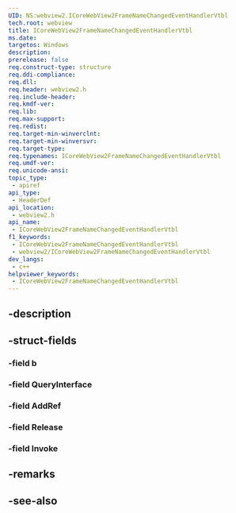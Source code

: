 ```yaml
---
UID: NS:webview2.ICoreWebView2FrameNameChangedEventHandlerVtbl
tech.root: webview
title: ICoreWebView2FrameNameChangedEventHandlerVtbl
ms.date: 
targetos: Windows
description: 
prerelease: false
req.construct-type: structure
req.ddi-compliance: 
req.dll: 
req.header: webview2.h
req.include-header: 
req.kmdf-ver: 
req.lib: 
req.max-support: 
req.redist: 
req.target-min-winverclnt: 
req.target-min-winversvr: 
req.target-type: 
req.typenames: ICoreWebView2FrameNameChangedEventHandlerVtbl
req.umdf-ver: 
req.unicode-ansi: 
topic_type:
 - apiref
api_type:
 - HeaderDef
api_location:
 - webview2.h
api_name:
 - ICoreWebView2FrameNameChangedEventHandlerVtbl
f1_keywords:
 - ICoreWebView2FrameNameChangedEventHandlerVtbl
 - webview2/ICoreWebView2FrameNameChangedEventHandlerVtbl
dev_langs:
 - c++
helpviewer_keywords:
 - ICoreWebView2FrameNameChangedEventHandlerVtbl
---
```


## -description

## -struct-fields

### -field b

### -field QueryInterface

### -field AddRef

### -field Release

### -field Invoke

## -remarks

## -see-also

